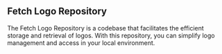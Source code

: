 ## Fetch Logo Repository
The Fetch Logo Repository is a codebase that facilitates the efficient storage and retrieval of logos. With this repository, you can simplify logo management and access in your local environment.
